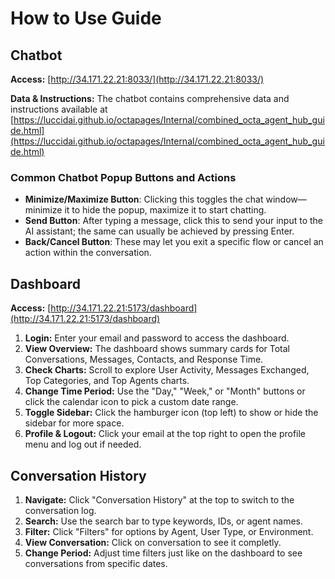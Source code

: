 # How to Use Guide

## Chatbot

**Access:** [http://34.171.22.21:8033/](http://34.171.22.21:8033/)

**Data & Instructions:** The chatbot contains comprehensive data and instructions available at [https://luccidai.github.io/octapages/Internal/combined_octa_agent_hub_guide.html](https://luccidai.github.io/octapages/Internal/combined_octa_agent_hub_guide.html)

### Common Chatbot Popup Buttons and Actions

- **Minimize/Maximize Button**: Clicking this toggles the chat window—minimize it to hide the popup, maximize it to start chatting.
- **Send Button**: After typing a message, click this to send your input to the AI assistant; the same can usually be achieved by pressing Enter.
- **Back/Cancel Button**: These may let you exit a specific flow or cancel an action within the conversation.


## Dashboard

**Access:** [http://34.171.22.21:5173/dashboard](http://34.171.22.21:5173/dashboard)

1. **Login:** Enter your email and password to access the dashboard.
2. **View Overview:** The dashboard shows summary cards for Total Conversations, Messages, Contacts, and Response Time.
3. **Check Charts:** Scroll to explore User Activity, Messages Exchanged, Top Categories, and Top Agents charts.
4. **Change Time Period:** Use the "Day," "Week," or "Month" buttons or click the calendar icon to pick a custom date range.
5. **Toggle Sidebar:** Click the hamburger icon (top left) to show or hide the sidebar for more space.
6. **Profile & Logout:** Click your email at the top right to open the profile menu and log out if needed.

## Conversation History

1. **Navigate:** Click "Conversation History" at the top to switch to the conversation log.
2. **Search:** Use the search bar to type keywords, IDs, or agent names.
3. **Filter:** Click "Filters" for options by Agent, User Type, or Environment.
4. **View Conversation:** Click on conversation to see it completly.
5. **Change Period:** Adjust time filters just like on the dashboard to see conversations from specific dates.

